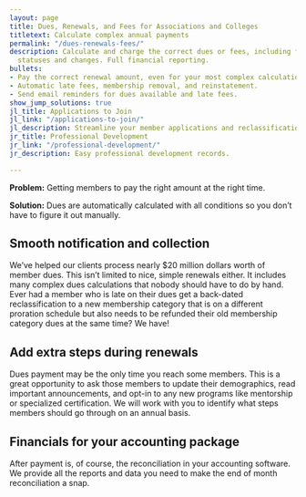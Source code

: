 ```yaml
---
layout: page
title: Dues, Renewals, and Fees for Associations and Colleges
titletext: Calculate complex annual payments
permalink: "/dues-renewals-fees/"
description: Calculate and charge the correct dues or fees, including for complex
  statuses and changes. Full financial reporting.
bullets:
- Pay the correct renewal amount, even for your most complex calculations.
- Automatic late fees, membership removal, and reinstatement.
- Send email reminders for dues available and late fees.
show_jump_solutions: true
jl_title: Applications to Join
jl_link: "/applications-to-join/"
jl_description: Streamline your member applications and reclassifications.
jr_title: Professional Development
jr_link: "/professional-development/"
jr_description: Easy professional development records.

---
```

**Problem:** Getting members to pay the right amount at the right time.

**Solution:** Dues are automatically calculated with all conditions so you don’t have to figure it out manually.

## Smooth notification and collection

We’ve helped our clients process nearly $20 million dollars worth of member dues. This isn’t limited to nice, simple renewals either. It includes many complex dues calculations that nobody should have to do by hand. Ever had a member who is late on their dues get a back-dated reclassification to a new membership category that is on a different proration schedule but also needs to be refunded their old membership category dues at the same time? We have!

## Add extra steps during renewals

Dues payment may be the only time you reach some members. This is a great opportunity to ask those members to update their demographics, read important announcements, and opt-in to any new programs like mentorship or specialized certification. We will work with you to identify what steps members should go through on an annual basis.

## Financials for your accounting package

After payment is, of course, the reconciliation in your accounting software. We provide all the reports and data you need to make the end of month reconciliation a snap.
